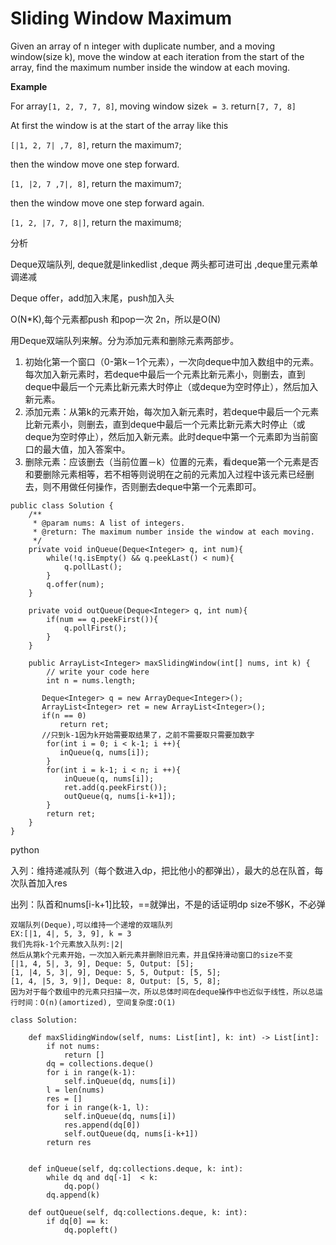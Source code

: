 # Sliding Window Maximum

Given an array of n integer with duplicate number, and a moving window\(size k\), move the window at each iteration from the start of the array, find the maximum number inside the window at each moving.

**Example**

For array`[1, 2, 7, 7, 8]`, moving window size`k = 3`. return`[7, 7, 8]`

At first the window is at the start of the array like this

`[|1, 2, 7| ,7, 8]`, return the maximum`7`;

then the window move one step forward.

`[1, |2, 7 ,7|, 8]`, return the maximum`7`;

then the window move one step forward again.

`[1, 2, |7, 7, 8|]`, return the maximum`8`;

分析

Deque双端队列, deque就是linkedlist ,deque 两头都可进可出 ,deque里元素单调递减

Deque offer，add加入末尾，push加入头

O\(N\*K\),每个元素都push 和pop一次 2n，所以是O\(N\)

用Deque双端队列来解。分为添加元素和删除元素两部步。

1. 初始化第一个窗口（0-第k－1个元素），一次向deque中加入数组中的元素。每次加入新元素时，若deque中最后一个元素比新元素小，则删去，直到deque中最后一个元素比新元素大时停止（或deque为空时停止），然后加入新元素。
2. 添加元素：从第k的元素开始，每次加入新元素时，若deque中最后一个元素比新元素小，则删去，直到deque中最后一个元素比新元素大时停止（或deque为空时停止），然后加入新元素。此时deque中第一个元素即为当前窗口的最大值，加入答案中。
3. 删除元素：应该删去（当前位置－k）位置的元素，看deque第一个元素是否和要删除元素相等，若不相等则说明在之前的元素加入过程中该元素已经删去，则不用做任何操作，否则删去deque中第一个元素即可。

```text
public class Solution {
    /**
     * @param nums: A list of integers.
     * @return: The maximum number inside the window at each moving.
     */
    private void inQueue(Deque<Integer> q, int num){
        while(!q.isEmpty() && q.peekLast() < num){
            q.pollLast();
        }
        q.offer(num);
    }

    private void outQueue(Deque<Integer> q, int num){
        if(num == q.peekFirst()){
            q.pollFirst();
        }
    }

    public ArrayList<Integer> maxSlidingWindow(int[] nums, int k) {
        // write your code here
        int n = nums.length;

       Deque<Integer> q = new ArrayDeque<Integer>();
       ArrayList<Integer> ret = new ArrayList<Integer>();
       if(n == 0)
           return ret;
       //只到k-1因为k开始需要取结果了，之前不需要取只需要加数字
        for(int i = 0; i < k-1; i ++){
           inQueue(q, nums[i]);
        }
        for(int i = k-1; i < n; i ++){
            inQueue(q, nums[i]);
            ret.add(q.peekFirst());
            outQueue(q, nums[i-k+1]);
        }
        return ret;
    }
}
```

python

入列：维持递减队列（每个数进入dp，把比他小的都弹出），最大的总在队首，每次队首加入res

出列：队首和nums\[i-k+1\]比较，==就弹出，不是的话证明dp size不够K，不必弹

```text
双端队列(Deque),可以维持一个递增的双端队列
EX:[|1, 4|, 5, 3, 9], k = 3
我们先将k-1个元素放入队列:|2|
然后从第k个元素开始，一次加入新元素并删除旧元素，并且保持滑动窗口的size不变
[|1, 4, 5|, 3, 9], Deque: 5, Output: [5];
[1, |4, 5, 3|, 9], Deque: 5, 5, Output: [5, 5];
[1, 4, |5, 3, 9|], Deque: 8, Output: [5, 5, 8];
因为对于每个数组中的元素只扫描一次，所以总体时间在deque操作中也近似于线性，所以总运行时间：O(n)(amortized), 空间复杂度:O(1)
```

```text
class Solution:

    def maxSlidingWindow(self, nums: List[int], k: int) -> List[int]:
        if not nums:
            return []
        dq = collections.deque()
        for i in range(k-1):
            self.inQueue(dq, nums[i])
        l = len(nums)
        res = []
        for i in range(k-1, l):
            self.inQueue(dq, nums[i])
            res.append(dq[0])
            self.outQueue(dq, nums[i-k+1])
        return res


    def inQueue(self, dq:collections.deque, k: int):
        while dq and dq[-1]  < k:
            dq.pop()
        dq.append(k)

    def outQueue(self, dq:collections.deque, k: int):
        if dq[0] == k:
            dq.popleft()
```

